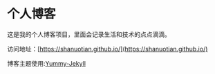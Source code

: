 # 个人博客

这是我的个人博客项目，里面会记录生活和技术的点点滴滴。


访问地址：[https://shanuotian.github.io/](https://shanuotian.github.io/)


博客主题使用:[Yummy-Jekyll](https://github.com/DONGChuan/Yummy-Jekyll)

